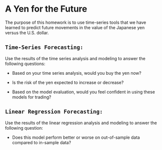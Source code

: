 # A Yen for the Future
The purpose of this homework is to use time-series tools that we have learned to predict future movements in the value of the Japanese yen versus the U.S. dollar.


## `Time-Series Forecasting:`
Use the results of the time series analysis and modeling to answer the following questions:

* Based on your time series analysis, would you buy the yen now?

* Is the risk of the yen expected to increase or decrease?

* Based on the model evaluation, would you feel confident in using these models for trading?


## `Linear Regression Forecasting:`

Use the results of the linear regression analysis and modeling to answer the following question:

* Does this model perform better or worse on out-of-sample data compared to in-sample data?